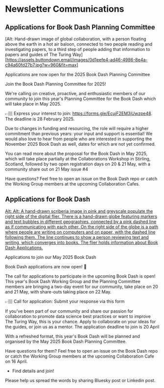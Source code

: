 # Newsletter Communications

## Applications for Book Dash Planning Committee

[Alt: Hand-drawn image of global collaboration, with a person floating above the earth in a hot air baloon, connected to two people reading and investigating papers, to a third step of people adding that information to papers and guides of The Turing Way][https://assets.buttondown.email/images/0d1eefe4-ad46-4986-8e4a-c94a60fd27b7.jpg?w=960&fit=max]

Applications are now open for the 2025 Book Dash Planning Committee

Join the Book Dash Planning Committee for 2025!

We're calling on creative, proactive, and enthusiastic members of our community to join this year's Planning Committee for the Book Dash which will take place in May 2025.

👉🏽 Express your interest to join: https://forms.gle/EcujF2EM3jUwzpe48. The deadline is 28 February 2025.

Due to changes in funding and resourcing, the role will require a higher commitment than previous years: your input and support is essential!
We would also love to hear from people who are interested in supporting the November 2025 Book Dash as well, dates for which are not yet confirmed.

You can read more about the proposal for the Book Dash in May 2025, which will take place partially at the Collaborations Workshop in Stirling, Scotland, followed by two open registration days on 20 & 21 May, with a community share out on 21 May issue #4

Have questions? Feel free to open an issue on the Book Dash repo or catch the Working Group members at the upcoming Collaboration Cafes.

## Applications for Book Dash

[Alt: Alt: A hand-drawn scriberia image in pink and greyscale populate the right side of the digital flier. There is a hand-drawn globe featuring markers and text bubbles in different geographies, connected by a pink dashed line as if communicating with each other. On the right side of the globe is a path where people are writing on computers and on paper, with the dashed line following them. The line continues to show a person reviewing text and writing, which converges into books. The flier holds information about Book Dash Applications.](https://assets.buttondown.email/images/20f02412-21f5-4c04-b4d9-9752cbc3bfb2.png?w=960&fit=max)

Applications to join our May 2025 Book Dash

Book Dash applications are now open! 🎉

The call for applications to participate in the upcoming Book Dash is open! This year's Book Dash Working Group and the Planning Committee members are bringing a two-day event for our community, take place on 20 and 21 May, with share-outs taking place on 22 May.

👉🏽 Call for application: Submit your response via this form

If you've been part of our community and share our passion for collaboration to promote data science best practices or want to improve The Turing Way, this is your chance.
Apply to collaborate on your ideas for the guides, or join us as a mentor. The application deadline to join is 20 April

With a refreshed format, this year's Book Dash will be planned and organised by the May 2025 Book Dash Planning Committee.

Have questions for them? Feel free to open an issue on the Book Dash repo or catch the Working Group members at the upcoming Collaboration Cafe on 16 April.

- Find details and join!

Please help us spread the words by sharing Bluesky post or Linkedin post.
